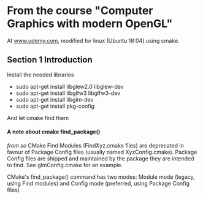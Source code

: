 # From the course "Computer Graphics with modern OpenGL"

At www.udemy.com, modified for linux (Ubuntu 18:04) using cmake.

## Section 1 Introduction

Install the needed libraries 
* sudo apt-get install libglew2.0 libglew-dev
* sudo apt-get install libglfw3 libglfw3-dev
* sudo apt-get install libglm-dev
* sudo apt-get install pkg-config

And let cmake find them

#### A note about cmake find_package() 
_from so_
CMake Find Modules (FindXyz.cmake files) are deprecated in favour of
Package Config files (usually named XyzConfig.cmake). 
Package Config files are shipped and maintained by the package they are intended to find.
See glmConfig.cmake for an example.

CMake's find_package() command has two modes: Module mode (legacy, using Find modules) 
and Config mode (preferred, using Package Config files)
